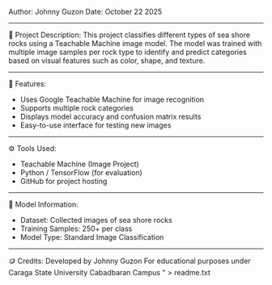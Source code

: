 Author: Johnny Guzon
Date: October 22 2025

----------------------------------------------
📘 Project Description:
This project classifies different types of sea shore rocks using a Teachable Machine image model. 
The model was trained with multiple image samples per rock type to identify and predict categories 
based on visual features such as color, shape, and texture.

----------------------------------------------
🧠 Features:
- Uses Google Teachable Machine for image recognition
- Supports multiple rock categories
- Displays model accuracy and confusion matrix results
- Easy-to-use interface for testing new images

----------------------------------------------
⚙️ Tools Used:
- Teachable Machine (Image Project)
- Python / TensorFlow (for evaluation)
- GitHub for project hosting

----------------------------------------------
📸 Model Information:
- Dataset: Collected images of sea shore rocks
- Training Samples: 250+ per class
- Model Type: Standard Image Classification

----------------------------------------------
🪙 Credits:
Developed by Johnny Guzon
For educational purposes under Caraga State University Cabadbaran Campus
" > readme.txt
